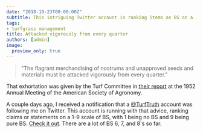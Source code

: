 ```yaml
---
date: "2018-10-23T00:00:00Z"
subtitle: This intriguing Twitter account is ranking items as BS on a 1 to 9 scale
tags:
- turfgrass management
title: Attacked vigorously from every quarter
authors: [admin]
image:
  preview_only: true
---
```


> "The flagrant merchandising of nostrums and unapproved seeds and materials must be attacked vigorously from every quarter." 

That exhortation was given by the Turf Committee in [their report](https://www.asianturfgrass.com/2018-10-01-turfgrass-twilight-zone/) at the 1952 Annual Meeting of the American Society of Agronomy.

A couple days ago, I received a notification that a [@TurfTruth](https://twitter.com/TurfTruth) account was following me on Twitter. This account is running with that advice, ranking claims or statements on a 1-9 scale of BS, with 1 being no BS and 9 being pure BS. [Check it out](https://twitter.com/TurfTruth). There are a lot of BS 6, 7, and 8's so far.
